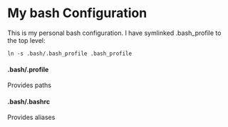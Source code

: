 My bash Configuration
===========

This is my personal bash configuration. I have symlinked .bash_profile to the
top level:

```
ln -s .bash/.bash_profile .bash_profile
```

#### .bash/.profile

Provides paths

#### .bash/.bashrc

Provides aliases
